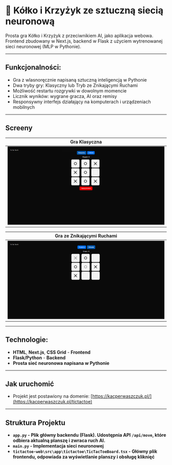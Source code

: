 # 🎲 Kółko i Krzyżyk ze sztuczną siecią neuronową
Prosta gra Kółko i Krzyżyk z przeciwnikiem AI, jako aplikacja webowa. Frontend zbudowany w Next.js, backend w Flask z użyciem wytrenowanej sieci neuronowej (MLP w Pythonie).

---

## Funkcjonalności: 
- Gra z wlasnoręcznie napisaną sztuczną inteligencją w Pythonie  
- Dwa tryby gry: Klasyczny lub Tryb ze Znikającymi Ruchami  
- Możliwość restartu rozgrywki w dowolnym momencie
- Licznik wyników: wygrane gracza, AI oraz remisy
- Responsywny interfejs działający na komputerach i urządzeniach mobilnych  

---

## Screeny
| Gra Klasyczna |
|--------------|
| ![screen1](screens_TicTacToe/screen_wygrana.png) |

| Gra ze Znikającymi Ruchami |
|--------------|
| ![screen1](screens_TicTacToe/screen_znikanie.png) |

---

## Technologie:
- **HTML**, **Next.js**, **CSS Grid** - **Frontend**
- **Flask/Python** - **Backend** 
- **Prosta sieć neuronowa napisana w Pythonie**  

---

## Jak uruchomić
- Projekt jest postawiony na domenie: [https://kacperwaszczuk.pl/](https://kacperwaszczuk.pl/tictactoe)

---

## Struktura Projektu
- **```app.py``` - Plik główny backendu (Flask). Udostępnia API `/api/move`, które odbiera aktualną planszę i zwraca ruch AI.**
- **```main.py``` - Implementacja sieci neuronowej**
- **```tictactoe-web\src\app\tictactoe\TicTacToeBoard.tsx``` - Główny plik frontendu, odpowiada za wyświetlanie planszy i obsługę kliknięć**
